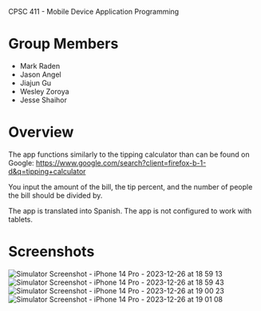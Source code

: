 CPSC 411 - Mobile Device Application Programming

# Group Members

* Mark Raden 
* Jason Angel 
* Jiajun Gu 
* Wesley Zoroya 
* Jesse Shaihor 

# Overview
The app functions similarly to the tipping calculator than can be found on Google: https://www.google.com/search?client=firefox-b-1-d&q=tipping+calculator

You input the amount of the bill, the tip percent, and the number of people the bill should be divided by. 

The app is translated into Spanish. The app is not configured to work with tablets.

# Screenshots
![Simulator Screenshot - iPhone 14 Pro - 2023-12-26 at 18 59 13](https://github.com/jangel01/CPSC-411-Tipping-Calculator-iOS-Mobile-App/assets/60250253/59e1d4d8-5473-458f-80fe-885c54293c33)
![Simulator Screenshot - iPhone 14 Pro - 2023-12-26 at 18 59 43](https://github.com/jangel01/CPSC-411-Tipping-Calculator-iOS-Mobile-App/assets/60250253/441719a8-3d8c-4326-9c59-e9d221dc7aab)
![Simulator Screenshot - iPhone 14 Pro - 2023-12-26 at 19 00 23](https://github.com/jangel01/CPSC-411-Tipping-Calculator-iOS-Mobile-App/assets/60250253/36df993b-4429-4f4b-92dc-99d731d8dfe9)
![Simulator Screenshot - iPhone 14 Pro - 2023-12-26 at 19 01 08](https://github.com/jangel01/CPSC-411-Tipping-Calculator-iOS-Mobile-App/assets/60250253/991352e3-184b-4c09-8c96-865b693e8182)
